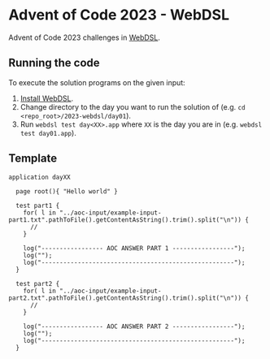 # Advent of Code 2023 - WebDSL

Advent of Code 2023 challenges in [WebDSL](https://webdsl.org).

## Running the code

To execute the solution programs on the given input:

1. [Install WebDSL](https://webdsl.org/howtos/install/).
2. Change directory to the day you want to run the solution of (e.g. `cd <repo_root>/2023-webdsl/day01`).
3. Run `webdsl test day<XX>.app` where `XX` is the day you are in (e.g. `webdsl test day01.app`).

## Template

```
application dayXX

  page root(){ "Hello world" }

  test part1 {
    for( l in "../aoc-input/example-input-part1.txt".pathToFile().getContentAsString().trim().split("\n")) {
      //
    }

    log("----------------- AOC ANSWER PART 1 -----------------");
    log("");
    log("-----------------------------------------------------");
  }

  test part2 {
    for( l in "../aoc-input/example-input-part2.txt".pathToFile().getContentAsString().trim().split("\n")) {
      //
    }

    log("----------------- AOC ANSWER PART 2 -----------------");
    log("");
    log("-----------------------------------------------------");
  }

```

